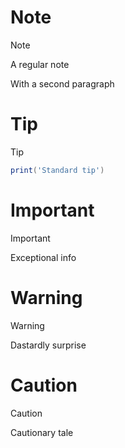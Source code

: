 # Note

> [!NOTE]
>
> A regular note
>
> With a second paragraph

# Tip

> [!TIP]
>
> ```lua
> print('Standard tip')
> ```

# Important

> [!IMPORTANT]
> Exceptional info

# Warning

> [!WARNING]
> Dastardly surprise

# Caution

> [!CAUTION]
> Cautionary tale
